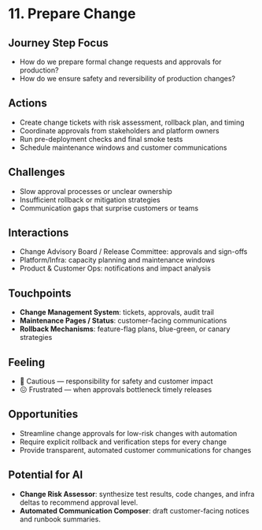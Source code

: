 # 11. Prepare Change

## Journey Step Focus
- How do we prepare formal change requests and approvals for production?
- How do we ensure safety and reversibility of production changes?

## Actions
- Create change tickets with risk assessment, rollback plan, and timing
- Coordinate approvals from stakeholders and platform owners
- Run pre-deployment checks and final smoke tests
- Schedule maintenance windows and customer communications

## Challenges
- Slow approval processes or unclear ownership
- Insufficient rollback or mitigation strategies
- Communication gaps that surprise customers or teams

## Interactions
- Change Advisory Board / Release Committee: approvals and sign-offs
- Platform/Infra: capacity planning and maintenance windows
- Product & Customer Ops: notifications and impact analysis

## Touchpoints
- **Change Management System**: tickets, approvals, audit trail
- **Maintenance Pages / Status**: customer-facing communications
- **Rollback Mechanisms**: feature-flag plans, blue-green, or canary strategies

## Feeling
- 📝 Cautious — responsibility for safety and customer impact
- 😖 Frustrated — when approvals bottleneck timely releases

## Opportunities
- Streamline change approvals for low-risk changes with automation
- Require explicit rollback and verification steps for every change
- Provide transparent, automated customer communications for changes

## Potential for AI
- **Change Risk Assessor**: synthesize test results, code changes, and infra deltas to recommend approval level.
- **Automated Communication Composer**: draft customer-facing notices and runbook summaries.
